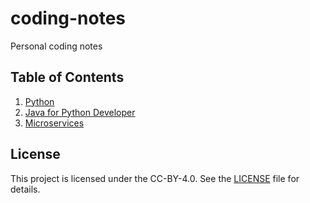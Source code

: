 # coding-notes

Personal coding notes

## Table of Contents

1. [Python](./src/python.md)
1. [Java for Python Developer](./src/java.md)
1. [Microservices](./src/microservices.md)

## License

This project is licensed under the CC-BY-4.0. See the [LICENSE](./LICENSE) file for details.

